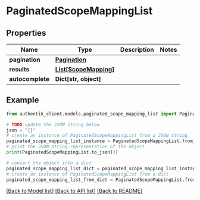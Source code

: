 # PaginatedScopeMappingList


## Properties

Name | Type | Description | Notes
------------ | ------------- | ------------- | -------------
**pagination** | [**Pagination**](Pagination.md) |  | 
**results** | [**List[ScopeMapping]**](ScopeMapping.md) |  | 
**autocomplete** | **Dict[str, object]** |  | 

## Example

```python
from authentik_client.models.paginated_scope_mapping_list import PaginatedScopeMappingList

# TODO update the JSON string below
json = "{}"
# create an instance of PaginatedScopeMappingList from a JSON string
paginated_scope_mapping_list_instance = PaginatedScopeMappingList.from_json(json)
# print the JSON string representation of the object
print(PaginatedScopeMappingList.to_json())

# convert the object into a dict
paginated_scope_mapping_list_dict = paginated_scope_mapping_list_instance.to_dict()
# create an instance of PaginatedScopeMappingList from a dict
paginated_scope_mapping_list_from_dict = PaginatedScopeMappingList.from_dict(paginated_scope_mapping_list_dict)
```
[[Back to Model list]](../README.md#documentation-for-models) [[Back to API list]](../README.md#documentation-for-api-endpoints) [[Back to README]](../README.md)


